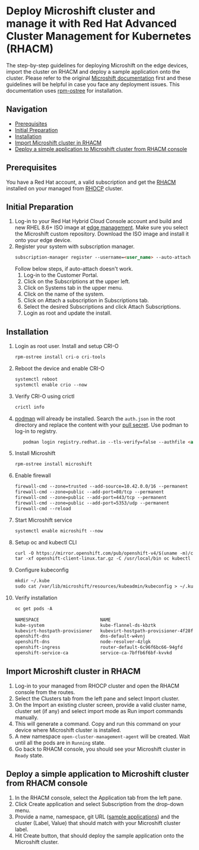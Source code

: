 # Deploy Microshift cluster and manage it with Red Hat Advanced Cluster Management for Kubernetes (RHACM)

The step-by-step guidelines for deploying Microshift on the edge devices, import the cluster on 
RHACM and deploy a sample application onto the cluster. Please refer to the original 
[Microshift documentation](https://microshift.io/docs/getting-started/) first and these guidelines will be helpful 
in case you face any deployment issues. This documentation uses [rpm-ostree](https://rpm-ostree.readthedocs.io/en/stable/) for installation.

## Navigation

- [Prerequisites](#prerequisites)
- [Initial Preparation](#initial-preparation)
- [Installation](#installation)
- [Import Microshift cluster in RHACM](#import-microshift-cluster-in-rhacm)
- [Deploy a simple application to Microshift cluster from RHACM console](#deploy-a-simple-application-to-microshift-cluster-from-rhacm-console)

## Prerequisites

You have a Red Hat account, a valid subscription and get the 
[RHACM](https://access.redhat.com/documentation/en-us/red_hat_advanced_cluster_management_for_kubernetes/2.6/html/install/index) installed on your managed from
[RHOCP](https://access.redhat.com/documentation/en-us/openshift_container_platform/4.11/html/installing/index) cluster.

## Initial Preparation

1. Log-in to your Red Hat Hybrid Cloud Console account and build and new RHEL 8.6+ ISO image at [edge management](https://console.redhat.com/edge/manage-images). 
Make sure you select the Microshift custom repository. Download the ISO image and install it onto your edge device.
2. Register your system with subscription manager.
   ```markdown
   subscription-manager register --username=<user_name> --auto-attach
   ```
   Follow below steps, if auto-attach doesn't work.
   1. Log-in to the Customer Portal.
   2. Click on the Subscriptions at the upper left.
   3. Click on Systems tab in the upper menu.
   4. Click on the name of the system.
   5. Click on Attach a subscription in Subscriptions tab.
   6. Select the desired Subscriptions and click Attach Subscriptions.
   7. Login as root and update the install.

## Installation

1. Login as root user. Install and setup CRI-O
   ```markdown
   rpm-ostree install cri-o cri-tools
   ```
2. Reboot the device and enable CRI-O
   ```markdown
   systemctl reboot
   systemctl enable crio --now
   ```
3. Verify CRI-O using crictl
   ```markdown
   crictl info
   ```
4. [podman](https://podman.io/) will already be installed. Search the `auth.json` in the root directory and replace the content 
with your [pull secret](https://cloud.redhat.com/openshift/install/pull-secret). Use podman to log-in to registry.
   ```markdown
      podman login registry.redhat.io --tls-verify=false --authfile <authfile_path>
   ```
6. Install Microshift
   ```markdown
   rpm-ostree install microshift
   ```
7. Enable firewall
   ```markdown
   firewall-cmd --zone=trusted --add-source=10.42.0.0/16 --permanent
   firewall-cmd --zone=public --add-port=80/tcp --permanent
   firewall-cmd --zone=public --add-port=443/tcp --permanent
   firewall-cmd --zone=public --add-port=5353/udp --permanent
   firewall-cmd --reload
   ```
8. Start Microshift service
   ```markdown
   systemctl enable microshift --now
   ``` 
9. Setup oc and kubectl CLI
   ```markdown
   curl -O https://mirror.openshift.com/pub/openshift-v4/$(uname -m)/clients/ocp/stable/openshift-client-linux.tar.gz
   tar -xf openshift-client-linux.tar.gz -C /usr/local/bin oc kubectl
   ```
10. Configure kubeconfig
    ```markdown
    mkdir ~/.kube
    sudo cat /var/lib/microshift/resources/kubeadmin/kubeconfig > ~/.kube/config
    ```
11. Verify installation
     ```markdown
     oc get pods -A
   
     NAMESPACE                       NAME                                  READY   STATUS    RESTARTS   AGE
     kube-system                     kube-flannel-ds-kbztk                 1/1     Running   0          10m
     kubevirt-hostpath-provisioner   kubevirt-hostpath-provisioner-4f28f   1/1     Running   0          6m29s
     openshift-dns                   dns-default-w4vnj                     2/2     Running   0          10m
     openshift-dns                   node-resolver-4zlgk                   1/1     Running   0          10m
     openshift-ingress               router-default-6c96f6bc66-94gfd       1/1     Running   0          10m
     openshift-service-ca            service-ca-7bffb6f6bf-kvvkd           1/1     Running   0          10m
     ```

## Import Microshift cluster in RHACM

1. Log-in to your managed from RHOCP cluster and open the RHACM console from the routes.
2. Select the Clusters tab from the left pane and select Import cluster.
3. On the Import an existing cluster screen, provide a valid cluster name, cluster set (if any) and select import mode as Run import commands manually.
4. This will generate a command. Copy and run this command on your device where Microshift cluster is installed.
5. A new namespace `open-cluster-management-agent` will be created. Wait until all the pods are in `Running` state.
6. Go back to RHACM console, you should see your Microshift cluster in `Ready` state.

## Deploy a simple application to Microshift cluster from RHACM console

1. In the RHACM console, select the Application tab from the left pane.
2. Click Create application and select Subscription from the drop-down menu.
3. Provide a name, namespace, git URL ([sample applications](https://github.com/stolostron/application-samples)) and the cluster (Label, Value) that should match with 
your Microshift cluster label.
4. Hit Create button, that should deploy the sample application onto the Microshift cluster.